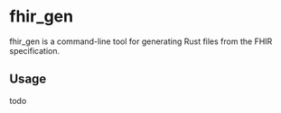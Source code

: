 # fhir_gen

fhir_gen is a command-line tool for generating Rust files from the FHIR specification.

## Usage

todo


